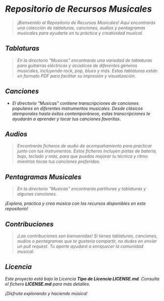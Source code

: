 <!-- Autor: Daniel Benjamin Perez Morales -->
<!-- GitHub: https://github.com/DanielBenjaminPerezMoralesDev13 -->
<!-- Gitlab: https://gitlab.com/DanielBenjaminPerezMoralesDev13 -->
<!-- Correo electrónico: danielperezdev@proton.me -->

# ***Repositorio de Recursos Musicales***

> *¡Bienvenido al Repositorio de Recursos Musicales! Aquí encontrarás una colección de tablaturas, canciones, audios y pentagramas musicales para ayudarte en tu práctica y creatividad musical.*

## ***Tablaturas***

> *En la directorio "Musicas" encontrarás una variedad de tablaturas para guitarras eléctricas y acústicas de diferentes géneros musicales, incluyendo rock, pop, blues y más. Estas tablaturas están en formato PDF para facilitar su impresión y visualización.*

## ***Canciones***

- *El directorio "Musicas" contiene transcripciones de canciones populares en diferentes instrumentos musicales. Desde clásicos atemporales hasta éxitos contemporáneos, estas transcripciones te ayudarán a aprender y tocar tus canciones favoritas.*

## ***Audios***

> *Encontrarás ficheros de audio de acompañamiento para practicar junto con tus instrumentos. Estos ficheros incluyen pistas de batería, bajo, teclado y más, para que puedas mejorar tu técnica y ritmo mientras tocas tus canciones preferidas.*

## ***Pentagramas Musicales***

> *En la directorio "Musicas" encontrarás partituras y tablaturas y algunas canciones.*

*¡Explora, practica y crea música con los recursos disponibles en este repositorio!*

## ***Contribuciones***

> *¡Las contribuciones son bienvenidas! Si tienes tablaturas, canciones, audios o pentagramas que te gustaría compartir, no dudes en enviar un pull request. Tu aporte ayudará a enriquecer la comunidad musical.*

## ***Licencia***

*Este proyecto está bajo la Licencia **Tipo de Licencia LICENSE.md**. Consulta el fichero **LICENSE.md** para más detalles.*

*¡Disfruta explorando y haciendo música!*
